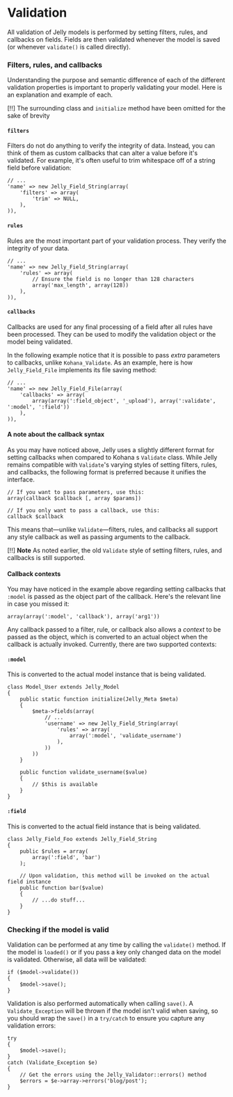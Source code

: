 # Validation

All validation of Jelly models is performed by setting filters, rules, and callbacks on fields. Fields are then validated whenever the model is saved (or whenever `validate()` is called directly).

### Filters, rules, and callbacks

Understanding the purpose and semantic difference of each of the different validation properties is important to properly validating your model. Here is an explanation and example of each.

[!!] The surrounding class and `initialize` method have been omitted for the sake of brevity

#### `filters`

Filters do not do anything to verify the integrity of data. Instead, you can think of them as custom callbacks that can alter a value before it's validated. For example, it's often useful to trim whitespace off of a string field before validation:

	// ...
	'name' => new Jelly_Field_String(array(
		'filters' => array(
			'trim' => NULL,
		),
	)),
	
#### `rules`

Rules are the most important part of your validation process. They verify the integrity of your data. 

	// ...
	'name' => new Jelly_Field_String(array(
		'rules' => array(
			// Ensure the field is no longer than 128 characters
			array('max_length', array(128))
		),
	)),
	
#### `callbacks`

Callbacks are used for any final processing of a field after all rules have been processed. They can be used to modify the validation object or the model being validated.

In the following example notice that it is possible to pass *extra* parameters to callbacks, unlike `Kohana_Validate`. As an example, here is how `Jelly_Field_File` implements its file saving method:

	// ...
	'name' => new Jelly_Field_File(array(
		'callbacks' => array(
			array(array(':field_object', '_upload'), array(':validate', ':model', ':field'))
		),
	)),

#### A note about the callback syntax

As you may have noticed above, Jelly uses a slightly different format for setting callbacks when compared to Kohana
s `Validate` class. While Jelly remains compatible with `Validate`'s varying styles of setting filters, rules, and callbacks, the following format is preferred because it unifies the interface.

	// If you want to pass parameters, use this:
	array(callback $callback [, array $params])
	
	// If you only want to pass a callback, use this:
	callback $callback

This means that—unlike `Validate`—filters, rules, and callbacks all support any style callback as well as passing arguments to the callback.

[!!] **Note** As noted earlier, the old `Validate` style of setting filters, rules, and callbacks is still supported.

#### Callback contexts

You may have noticed in the example above regarding setting callbacks that `:model` is passed as the object part of the callback. Here's the relevant line in case you missed it:

	array(array(':model', 'callback'), array('arg1'))
	
Any callback passed to a filter, rule, or callback also allows a *context* to be passed as the object, which is converted to an actual object when the callback is actually invoked. Currently, there are two supported contexts:

#### `:model`

This is converted to the actual model instance that is being validated.

	class Model_User extends Jelly_Model
	{
		public static function initialize(Jelly_Meta $meta)
		{
			$meta->fields(array(
				// ...
				'username' => new Jelly_Field_String(array(
					'rules' => array(
						array(':model', 'validate_username')
					),
				))
			))
		}
	
		public function validate_username($value)
		{
			// $this is available
		}
	}

#### `:field`

This is converted to the actual field instance that is being validated. 

	class Jelly_Field_Foo extends Jelly_Field_String
	{
		public $rules = array(
			array(':field', 'bar')
		);
		
		// Upon validation, this method will be invoked on the actual field instance
		public function bar($value)
		{
			// ...do stuff...
		}
	}

### Checking if the model is valid

Validation can be performed at any time by calling the `validate()` method. If the model is `loaded()` or if you pass a key only changed data on the model is validated. Otherwise, all data will be validated:

	if ($model->validate())
	{
		$model->save();
	}

Validation is also performed automatically when calling `save()`. A `Validate_Exception` will be thrown if the model isn't valid when saving, so you should wrap the `save()` in a `try/catch` to ensure you capture any validation errors:

	try
	{
		$model->save();
	} 
	catch (Validate_Exception $e)
	{
		// Get the errors using the Jelly_Validator::errors() method
	    $errors = $e->array->errors('blog/post');
	}